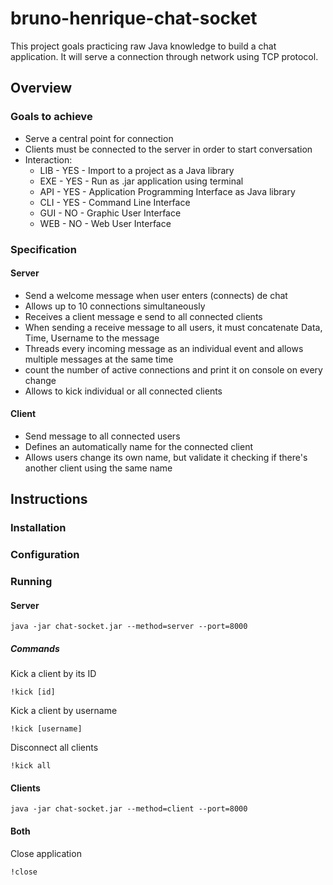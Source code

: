 # bruno-henrique-chat-socket
This project goals practicing raw Java knowledge to build a 
chat application. It will serve a connection through network 
using TCP protocol.

## Overview

### Goals to achieve
* Serve a central point for connection
* Clients must be connected to the server in order to start conversation
* Interaction:
    * LIB - YES - Import to a project as a Java library
    * EXE - YES - Run as .jar application using terminal
    * API - YES - Application Programming Interface as Java library
    * CLI - YES - Command Line Interface
    * GUI - NO  - Graphic User Interface
    * WEB - NO  - Web User Interface

### Specification
#### Server
* Send a welcome message when user enters (connects) de chat
* Allows up to 10 connections simultaneously
* Receives a client message e send to all connected clients
* When sending a receive message to all users, it must concatenate
Data, Time, Username to the message
* Threads every incoming message as an individual event and allows
 multiple messages at the same time
* count the number of active connections and print it on console
on every change
* Allows to kick individual or all connected clients

#### Client
* Send message to all connected users
* Defines an automatically name for the connected client
* Allows users change its own name, but validate it checking 
if there's another client using the same name

## Instructions

### Installation

### Configuration

### Running
#### Server
```
java -jar chat-socket.jar --method=server --port=8000
```

##### Commands
Kick a client by its ID
```
!kick [id]
```

Kick a client by username
```
!kick [username]
```

Disconnect all clients
```
!kick all
```

#### Clients
```
java -jar chat-socket.jar --method=client --port=8000
```

#### Both
Close application
```
!close
```
